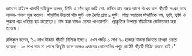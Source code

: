 জানতে চাইলে খামারি রফিকুল বলেন, তিনি ও তাঁর বড় ভাই মো. জসিম চার বছর আগে শখের বশে ষাঁড়টি সংগ্রহ করে লালন-পালন শুরু করেন। ষাঁড়টির উচ্চতা পাঁচ ফুট এবং দৈর্ঘ্য প্রায় ৯ ফুট। শান্ত স্বভাবের ষাঁড়টিকে গম, ভুট্টা, ভুসি ও শুকনা খড় খাইয়ে বড় করেছেন। চাষ করা ঘাসও তেমন খাওয়াননি। প্রাকৃতিক উপায়ে ষাঁড়টিকে মোটাতাজা করা হয়েছে।

রফিকুল বলেন, ‘১০ লাখ টাকায় ষাঁড়টি বিক্রির ইচ্ছা। এখন পর্যন্ত ৬ লাখ ৭০ হাজার টাকায় কিনতে চাওয়া ক্রেতা রয়েছে। ১০ লাখ দাম না পেলে কিছুটা কমে হলেও এবারের কোরবানির পশুর হাটেই ষাঁড়টি বিক্রি করতে চাই।’

